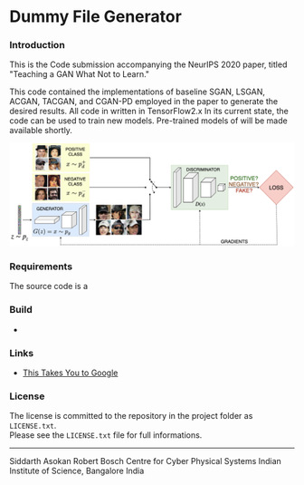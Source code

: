 Dummy File Generator
====================

### Introduction

This is the Code submission accompanying the NeurIPS 2020 paper, titled "Teaching a GAN What Not to Learn."

This code contained the implementations of baseline SGAN, LSGAN, ACGAN, TACGAN, and CGAN-PD employed in the paper to generate the desired results. All code in written in TensorFlow2.x  In its current state, the code can be used to train new models. Pre-trained models of will be made available shortly.

![RumiGANs](Images/RumiGANs.png?raw=true)


### Requirements

The source code is a <Under Construction> 

            
### Build
* <Under Construction>

### Links

* [This Takes You to Google](http://www.google.com)



### License
The license is committed to the repository in the project folder as `LICENSE.txt`.  
Please see the `LICENSE.txt` file for full informations.


----------------------------------

Siddarth Asokan
Robert Bosch Centre for Cyber Physical Systems
Indian Institute of Science, Bangalore
India
